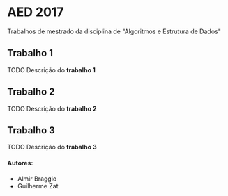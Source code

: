 # AED 2017
Trabalhos de mestrado da disciplina de "Algoritmos e Estrutura de Dados"

## Trabalho 1
TODO Descrição do **trabalho 1**

## Trabalho 2
TODO Descrição do **trabalho 2**

## Trabalho 3
TODO Descrição do **trabalho 3**

#### Autores:
- Almir Braggio
- Guilherme Zat
